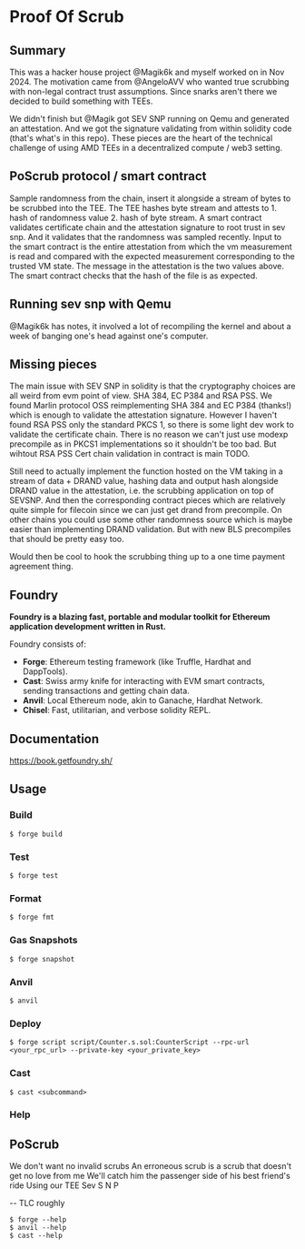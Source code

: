 # Proof Of Scrub

## Summary 

This was a hacker house project @Magik6k and myself worked on in Nov 2024.  The motivation came from @AngeloAVV who wanted true scrubbing with non-legal contract trust assumptions.  Since snarks aren't there we decided to build something with TEEs.  

We didn't finish but @Magik got SEV SNP running on Qemu and generated an attestation.  And we got the signature validating from within solidity code (that's what's in this repo).  These pieces are the heart of the technical challenge of using AMD TEEs in a decentralized compute / web3 setting.

## PoScrub protocol / smart contract

Sample randomness from the chain, insert it alongside a stream of bytes to be scrubbed into the TEE.  The TEE hashes byte stream and attests to 1. hash of randomness value 2. hash of byte stream.  A smart contract validates certificate chain and the attestation signature to root trust in sev snp.  And it validates that the randomness was sampled recently.  Input to the smart contract is the entire attestation from which the vm measurement is read and compared with the expected measurement corresponding to the trusted VM state. The message in the attestation is the two values above.  The smart contract checks that the hash of the file is as expected.

## Running sev snp with Qemu

@Magik6k has notes, it involved a lot of recompiling the kernel and about a week of banging one's head against one's computer.


## Missing pieces 

The main issue with SEV SNP in solidity is that the cryptography choices are all weird from evm point of view.  SHA 384, EC P384 and RSA PSS.  We found Marlin protocol OSS reimplementing SHA 384 and EC P384 (thanks!) which is enough to validate the attestation signature.  However I haven't found RSA PSS only the standard PKCS 1, so there is some light dev work to validate the certificate chain. There is no reason we can't just use modexp precompile as in PKCS1 implementations so it shouldn't be too bad.  But wihtout RSA PSS Cert chain validation in contract is main TODO.

Still need to actually implement the function hosted on the VM taking in a stream of data + DRAND value, hashing data and output hash alongside DRAND value in the attestation, i.e. the scrubbing application on top of SEVSNP.  And then the corresponding contract pieces which are relatively quite simple for filecoin since we can just get drand from precompile.  On other chains you could use some other randomness source which is maybe easier than implementing DRAND validation.  But with new BLS precompiles that should be pretty easy too.

Would then be cool to hook the scrubbing thing up to a one time payment agreement thing.








## Foundry

**Foundry is a blazing fast, portable and modular toolkit for Ethereum application development written in Rust.**

Foundry consists of:

-   **Forge**: Ethereum testing framework (like Truffle, Hardhat and DappTools).
-   **Cast**: Swiss army knife for interacting with EVM smart contracts, sending transactions and getting chain data.
-   **Anvil**: Local Ethereum node, akin to Ganache, Hardhat Network.
-   **Chisel**: Fast, utilitarian, and verbose solidity REPL.

## Documentation

https://book.getfoundry.sh/

## Usage

### Build

```shell
$ forge build
```

### Test

```shell
$ forge test
```

### Format

```shell
$ forge fmt
```

### Gas Snapshots

```shell
$ forge snapshot
```

### Anvil

```shell
$ anvil
```

### Deploy

```shell
$ forge script script/Counter.s.sol:CounterScript --rpc-url <your_rpc_url> --private-key <your_private_key>
```

### Cast

```shell
$ cast <subcommand>
```

### Help

## PoScrub

We don't want no invalid scrubs
An erroneous scrub is a scrub that doesn't get no love from me
We'll catch him the passenger side of his best friend's ride
Using our TEE Sev S N P 

-- TLC roughly

```shell
$ forge --help
$ anvil --help
$ cast --help
```

